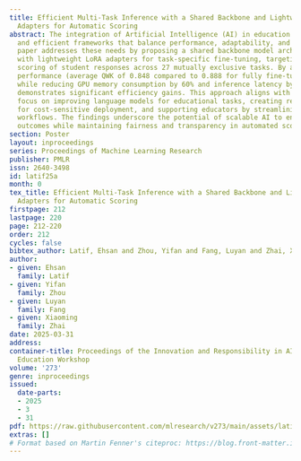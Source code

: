 ```yaml
---
title: Efficient Multi-Task Inference with a Shared Backbone and Lightweight Task-Specific
  Adapters for Automatic Scoring
abstract: The integration of Artificial Intelligence (AI) in education requires scalable
  and efficient frameworks that balance performance, adaptability, and cost. This
  paper addresses these needs by proposing a shared backbone model architecture enhanced
  with lightweight LoRA adapters for task-specific fine-tuning, targeting the automated
  scoring of student responses across 27 mutually exclusive tasks. By achieving competitive
  performance (average QWK of 0.848 compared to 0.888 for fully fine-tuned models)
  while reducing GPU memory consumption by 60% and inference latency by 40%, the framework
  demonstrates significant efficiency gains. This approach aligns with the workshop’s
  focus on improving language models for educational tasks, creating responsible innovations
  for cost-sensitive deployment, and supporting educators by streamlining assessment
  workflows. The findings underscore the potential of scalable AI to enhance learning
  outcomes while maintaining fairness and transparency in automated scoring systems.
section: Poster
layout: inproceedings
series: Proceedings of Machine Learning Research
publisher: PMLR
issn: 2640-3498
id: latif25a
month: 0
tex_title: Efficient Multi-Task Inference with a Shared Backbone and Lightweight Task-Specific
  Adapters for Automatic Scoring
firstpage: 212
lastpage: 220
page: 212-220
order: 212
cycles: false
bibtex_author: Latif, Ehsan and Zhou, Yifan and Fang, Luyan and Zhai, Xiaoming
author:
- given: Ehsan
  family: Latif
- given: Yifan
  family: Zhou
- given: Luyan
  family: Fang
- given: Xiaoming
  family: Zhai
date: 2025-03-31
address:
container-title: Proceedings of the Innovation and Responsibility in AI-Supported
  Education Workshop
volume: '273'
genre: inproceedings
issued:
  date-parts:
  - 2025
  - 3
  - 31
pdf: https://raw.githubusercontent.com/mlresearch/v273/main/assets/latif25a/latif25a.pdf
extras: []
# Format based on Martin Fenner's citeproc: https://blog.front-matter.io/posts/citeproc-yaml-for-bibliographies/
---
```


